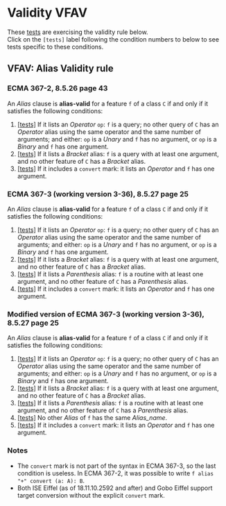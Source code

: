 # Validity VFAV

These [tests](.) are exercising the validity rule below.</br>
Click on the `[tests]` label following the condition numbers to below to see tests specific to these conditions.

## VFAV: Alias Validity rule

### ECMA 367-2, 8.5.26 page 43

An *Alias* clause is **alias-valid** for a feature `f` of a class `C` if and only if it satisfies the following conditions:

1. [\[tests\]](../vfav1) If it lists an *Operator* `op`: `f` is a query; no other query of `C` has an *Operator* alias using the same operator and the same number of arguments; and either: `op` is a *Unary* and `f` has no argument, or `op` is a *Binary* and `f` has one argument.
2. [\[tests\]](../vfav2) If it lists a *Bracket* alias: `f` is a query with at least one argument, and no other feature of `C` has a *Bracket* alias.
3. [\[tests\]](../vfav5) If it includes a `convert` mark: it lists an *Operator* and `f` has one argument.

### ECMA 367-3 (working version 3-36), 8.5.27 page 25

An *Alias* clause is **alias-valid** for a feature `f` of a class `C` if and only if it satisfies the following
conditions:

1. [\[tests\]](../vfav1) If it lists an *Operator* `op`: `f` is a query; no other query of `C` has an *Operator* alias using the same operator and the same number of arguments; and either: `op` is a *Unary* and `f` has no argument, or `op` is a *Binary* and `f` has one argument.
2. [\[tests\]](../vfav2) If it lists a *Bracket* alias: `f` is a query with at least one argument, and no other feature of `C` has a *Bracket* alias.
3. [\[tests\]](../vfav3) If it lists a *Parenthesis* alias: `f` is a routine with at least one argument, and no other feature of `C` has a *Parenthesis* alias.
4. [\[tests\]](../vfav5) If it includes a `convert` mark: it lists an *Operator* and `f` has one argument.

### Modified version of ECMA 367-3 (working version 3-36), 8.5.27 page 25

An *Alias* clause is **alias-valid** for a feature `f` of a class `C` if and only if it satisfies the following
conditions:

1. [\[tests\]](../vfav1) If it lists an *Operator* `op`: `f` is a query; no other query of `C` has an *Operator* alias using the same operator and the same number of arguments; and either: `op` is a *Unary* and `f` has no argument, or `op` is a *Binary* and `f` has one argument.
2. [\[tests\]](../vfav2) If it lists a *Bracket* alias: `f` is a query with at least one argument, and no other feature of `C` has a *Bracket* alias.
3. [\[tests\]](../vfav3) If it lists a *Parenthesis* alias: `f` is a routine with at least one argument, and no other feature of `C` has a *Parenthesis* alias.
4. [\[tests\]](../vfav4) No other *Alias* of `f` has the same *Alias_name*.
5. [\[tests\]](../vfav5) If it includes a `convert` mark: it lists an *Operator* and `f` has one argument.

### Notes

* The `convert` mark is not part of the syntax in ECMA 367-3, so the last condition is useless. In ECMA 367-2, it was possible to write `f alias "+" convert (a: A): B`.
* Both ISE Eiffel (as of 18.11.10.2592 and after) and Gobo Eiffel support target conversion without the explicit `convert` mark.
